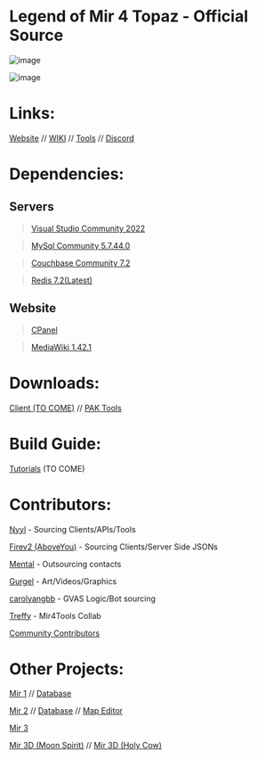 # Legend of Mir 4 Topaz - Official Source

![image](https://github.com/JevLOMCN/mir4-launcher/assets/68875342/42eb3453-f414-4b89-a62e-7ce1ea459796)

![image](https://github.com/JevLOMCN/mir4-launcher/assets/68875342/cdb640b2-f390-461a-9ba4-eca75baf9f30)

# Links:

[Website](https://thelegendofmir.uk) // [WIKI](https://www.lomcn.net/wiki/index.php/MIR4) // [Tools](https://thelegendofmir.uk/tools) // [Discord](https://discord.gg/KCnHvwJJWN)

# Dependencies:

 ## Servers
> [Visual Studio Community 2022](https://visualstudio.microsoft.com/vs/community/)

> [MySql Community 5.7.44.0](https://dev.mysql.com/downloads/file/?id=523570)

> [Couchbase Community 7.2](https://packages.couchbase.com/releases/7.2.0/couchbase-server-enterprise_7.2.0-windows_amd64.msi)

> [Redis 7.2(Latest)](https://github.com/redis/redis/archive/7.2.4.tar.gz)

 ## Website
> [CPanel](https://cpanel.net/)

> [MediaWiki 1.42.1](https://www.mediawiki.org/wiki/MediaWiki_1.42)

# Downloads:
[Client (TO COME)]() // [PAK Tools](https://mirfiles.co.uk/resources/mir2/users/Jev/Mir%204/PakTools/PAK%20Tools.rar)

# Build Guide:

[Tutorials](https://www.lomcn.net/forum/forums/topaz-mir-4-tutorials.847/) (TO COME)

# Contributors:
[Nyyl](https://www.lomcn.net/forum/members/nyylxd.42262/) - Sourcing Clients/APIs/Tools

[Firev2 (AboveYou)](https://www.lomcn.net/forum/members/aboveyou.45200/) - Sourcing Clients/Server Side JSONs

[Mental](https://www.lomcn.net/forum/members/mental.3870/) - Outsourcing contacts

[Gurgel](https://www.lomcn.net/forum/members/gurgell.45127/) - Art/Videos/Graphics

[carolyangbb](https://www.lomcn.net/forum/members/yangboy.45108/) - GVAS Logic/Bot sourcing

[Treffy](https://www.mir4tools.com/) - Mir4Tools Collab

[Community Contributors](https://github.com/JevLOMCN/mir4-launcher/graphs/contributors)

# Other Projects:

[Mir 1](https://github.com/JevLOMCN/mir1/) // [Database](https://github.com/Suprcode/Carbon.Database)

[Mir 2](https://github.com/Suprcode/Crystal) // [Database](https://github.com/Suprcode/Crystal.Database) // [Map Editor](https://github.com/Suprcode/Crystal.MapEditor)

[Mir 3](https://github.com/Suprcode/Zircon)

[Mir 3D (Moon Spirit)](https://github.com/mir-ethernity/mir-eternal) // [Mir 3D (Holy Cow)](https://github.com/damianday/Conquer)
